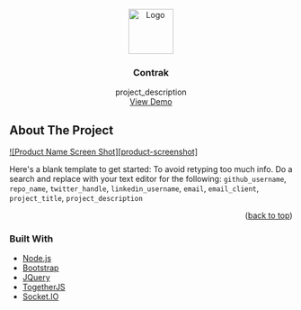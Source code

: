 <!-- Contrak by ACELA team -->
<br />
<div align="center">
    <img src="https://cdn-icons.flaticon.com/png/512/2493/premium/2493530.png?token=exp=1640288403~hmac=2f4a035a7a0dc0c6ed6a9e3b7548299f" alt="Logo" width="80" height="80">
  </a>

<h3 align="center">Contrak</h3>

  <p align="center">
    project_description
    <br />
    <a href="https://legal-contrak.herokuapp.com/">View Demo</a>
  </p>
</div>

<!-- ABOUT THE PROJECT -->
## About The Project

[![Product Name Screen Shot][product-screenshot]](https://example.com)

Here's a blank template to get started: To avoid retyping too much info. Do a search and replace with your text editor for the following: `github_username`, `repo_name`, `twitter_handle`, `linkedin_username`, `email`, `email_client`, `project_title`, `project_description`

<p align="right">(<a href="#top">back to top</a>)</p>



### Built With

* [Node.js](https://nextjs.org/)
* [Bootstrap](https://getbootstrap.com)
* [JQuery](https://jquery.com)
* [TogetherJS](https://togetherjs.com/)
* [Socket.IO](https://socket.io/)


